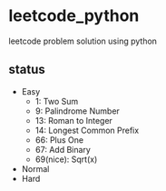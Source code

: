 # leetcode_python
leetcode problem solution using python
## status
- Easy
    - 1: Two Sum
    - 9: Palindrome Number
    - 13: Roman to Integer
    - 14: Longest Common Prefix
    - 66: Plus One
    - 67: Add Binary
    - 69(nice): Sqrt(x)
- Normal
- Hard
